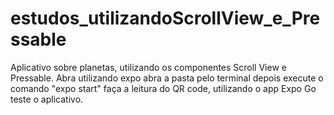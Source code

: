 # estudos_utilizandoScrollView_e_Pressable



Aplicativo sobre planetas, utilizando os componentes Scroll View e Pressable.
Abra utilizando expo
abra a pasta pelo terminal
depois execute o comando "expo start"
faça a leitura do QR code, utilizando o app Expo Go
teste o aplicativo.
